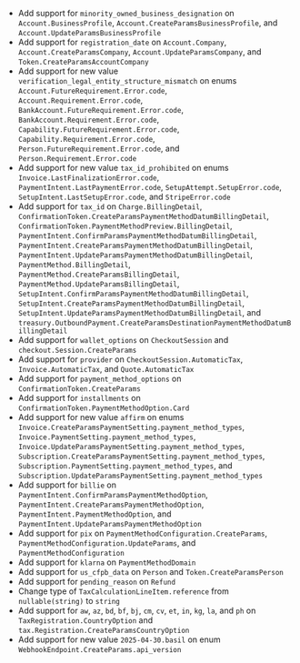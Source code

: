 * Add support for `minority_owned_business_designation` on `Account.BusinessProfile`, `Account.CreateParamsBusinessProfile`, and `Account.UpdateParamsBusinessProfile`
* Add support for `registration_date` on `Account.Company`, `Account.CreateParamsCompany`, `Account.UpdateParamsCompany`, and `Token.CreateParamsAccountCompany`
* Add support for new value `verification_legal_entity_structure_mismatch` on enums `Account.FutureRequirement.Error.code`, `Account.Requirement.Error.code`, `BankAccount.FutureRequirement.Error.code`, `BankAccount.Requirement.Error.code`, `Capability.FutureRequirement.Error.code`, `Capability.Requirement.Error.code`, `Person.FutureRequirement.Error.code`, and `Person.Requirement.Error.code`
* Add support for new value `tax_id_prohibited` on enums `Invoice.LastFinalizationError.code`, `PaymentIntent.LastPaymentError.code`, `SetupAttempt.SetupError.code`, `SetupIntent.LastSetupError.code`, and `StripeError.code`
* Add support for `tax_id` on `Charge.BillingDetail`, `ConfirmationToken.CreateParamsPaymentMethodDatumBillingDetail`, `ConfirmationToken.PaymentMethodPreview.BillingDetail`, `PaymentIntent.ConfirmParamsPaymentMethodDatumBillingDetail`, `PaymentIntent.CreateParamsPaymentMethodDatumBillingDetail`, `PaymentIntent.UpdateParamsPaymentMethodDatumBillingDetail`, `PaymentMethod.BillingDetail`, `PaymentMethod.CreateParamsBillingDetail`, `PaymentMethod.UpdateParamsBillingDetail`, `SetupIntent.ConfirmParamsPaymentMethodDatumBillingDetail`, `SetupIntent.CreateParamsPaymentMethodDatumBillingDetail`, `SetupIntent.UpdateParamsPaymentMethodDatumBillingDetail`, and `treasury.OutboundPayment.CreateParamsDestinationPaymentMethodDatumBillingDetail`
* Add support for `wallet_options` on `CheckoutSession` and `checkout.Session.CreateParams`
* Add support for `provider` on `CheckoutSession.AutomaticTax`, `Invoice.AutomaticTax`, and `Quote.AutomaticTax`
* Add support for `payment_method_options` on `ConfirmationToken.CreateParams`
* Add support for `installments` on `ConfirmationToken.PaymentMethodOption.Card`
* Add support for new value `affirm` on enums `Invoice.CreateParamsPaymentSetting.payment_method_types`, `Invoice.PaymentSetting.payment_method_types`, `Invoice.UpdateParamsPaymentSetting.payment_method_types`, `Subscription.CreateParamsPaymentSetting.payment_method_types`, `Subscription.PaymentSetting.payment_method_types`, and `Subscription.UpdateParamsPaymentSetting.payment_method_types`
* Add support for `billie` on `PaymentIntent.ConfirmParamsPaymentMethodOption`, `PaymentIntent.CreateParamsPaymentMethodOption`, `PaymentIntent.PaymentMethodOption`, and `PaymentIntent.UpdateParamsPaymentMethodOption`
* Add support for `pix` on `PaymentMethodConfiguration.CreateParams`, `PaymentMethodConfiguration.UpdateParams`, and `PaymentMethodConfiguration`
* Add support for `klarna` on `PaymentMethodDomain`
* Add support for `us_cfpb_data` on `Person` and `Token.CreateParamsPerson`
* Add support for `pending_reason` on `Refund`
* Change type of `TaxCalculationLineItem.reference` from `nullable(string)` to `string`
* Add support for `aw`, `az`, `bd`, `bf`, `bj`, `cm`, `cv`, `et`, `in`, `kg`, `la`, and `ph` on `TaxRegistration.CountryOption` and `tax.Registration.CreateParamsCountryOption`
* Add support for new value `2025-04-30.basil` on enum `WebhookEndpoint.CreateParams.api_version`
